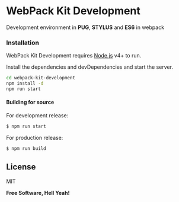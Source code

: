 # WebPack Kit Development

Development environment in **PUG**, **STYLUS** and **ES6** in webpack


### Installation

WebPack Kit Development requires [Node.js](https://nodejs.org/) v4+ to run.

Install the dependencies and devDependencies and start the server.

```sh
cd webpack-kit-development
npm install -d
npm run start
```

#### Building for source
For development release:
```sh
$ npm run start
```
For production release:
```sh
$ npm run build
```

License
----

MIT


**Free Software, Hell Yeah!**